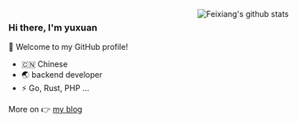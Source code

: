 <img align="right" src="https://github-readme-stats.vercel.app/api?username=fyxemmmm&show_icons=true&theme=vue" alt="Feixiang's github stats" />

### Hi there, I'm yuxuan
🎉 Welcome to my GitHub profile!
- 🇨🇳 Chinese
- 🌏 backend developer
- ⚡ Go, Rust, PHP ...



More on 👉
[my blog](https://fyxemmmm.github.io)
